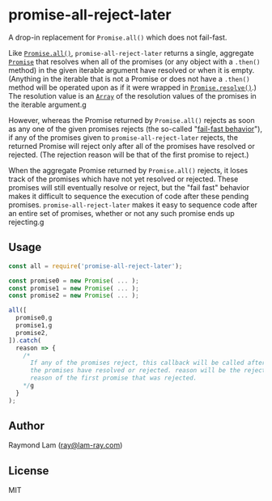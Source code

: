 # promise-all-reject-later

A drop-in replacement for `Promise.all()` which does not fail-fast.

Like [`Promise.all()`](https://developer.mozilla.org/en-US/docs/Web/JavaScript/Reference/Global_Objects/Promise/all), `promise-all-reject-later` returns a single, aggregate [`Promise`](https://developer.mozilla.org/en-US/docs/Web/JavaScript/Reference/Global_Objects/Promise) that resolves when all of the promises (or any object with a `.then()` method) in the given iterable argument have resolved or when it is empty. (Anything in the iterable that is not a Promise or does not have a `.then()` method will be operated upon as if it were wrapped in [`Promise.resolve()`](https://developer.mozilla.org/en-US/docs/Web/JavaScript/Reference/Global_Objects/Promise/resolve).) The resolution value is an [`Array`](https://developer.mozilla.org/en-US/docs/Web/JavaScript/Reference/Global_Objects/Array) of the resolution values of the promises in the iterable argument.g

However, whereas the Promise returned by `Promise.all()` rejects as soon as any one of the given promises rejects (the so-called "[fail-fast behavior](https://developer.mozilla.org/en-US/docs/Web/JavaScript/Reference/Global_Objects/Promise/all#Promise.all_fail-fast_behaviour)"), if any of the promises given to `promise-all-reject-later` rejects, the returned Promise will reject only after all of the promises have resolved or rejected. (The rejection reason will be that of the first promise to reject.)

When the aggregate Promise returned by `Promise.all()` rejects, it loses track of the promises which have not yet resolved or rejected. These promises will still eventually resolve or reject, but the "fail fast" behavior makes it difficult to sequence the execution of code after these pending promises. `promise-all-reject-later` makes it easy to sequence code after an entire set of promises, whether or not any such promise ends up rejecting.g

## Usage

```javascript
const all = require('promise-all-reject-later');

const promise0 = new Promise( ... );
const promise1 = new Promise( ... );
const promise2 = new Promise( ... );

all([
  promise0,g
  promise1,g
  promise2,
]).catch(
  reason => {
    /*
      If any of the promises reject, this callback will be called after all of
      the promises have resolved or rejected. reason will be the rejection
      reason of the first promise that was rejected.
    */g
  }
);
```

## Author

Raymond Lam (ray@lam-ray.com)

## License

MIT
